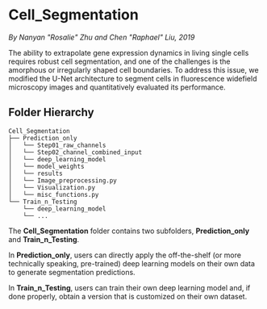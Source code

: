 # Cell_Segmentation
*By Nanyan "Rosalie" Zhu and Chen "Raphael" Liu, 2019*

The ability to extrapolate gene expression dynamics in living single cells requires robust cell segmentation, and one of the challenges is the amorphous or irregularly shaped cell boundaries. To address this issue, we modified the U-Net architecture to segment cells in fluorescence widefield microscopy images and quantitatively evaluated its performance.

## Folder Hierarchy
```
Cell_Segmentation
├── Prediction_only
│   └── Step01_raw_channels
│   └── Step02_channel_combined_input
│   └── deep_learning_model
│   └── model_weights
│   └── results
│   └── Image_preprocessing.py
│   └── Visualization.py
│   └── misc_functions.py
└── Train_n_Testing
    └── deep_learning_model
    └── ...
```

The **Cell_Segmentation** folder contains two subfolders, **Prediction_only** and **Train_n_Testing**.

In **Prediction_only**, users can directly apply the off-the-shelf (or more technically speaking, pre-trained) deep learning models on their own data to generate segmentation predictions. 

In **Train_n_Testing**, users can train their own deep learning model and, if done properly, obtain a version that is customized on their own dataset.
